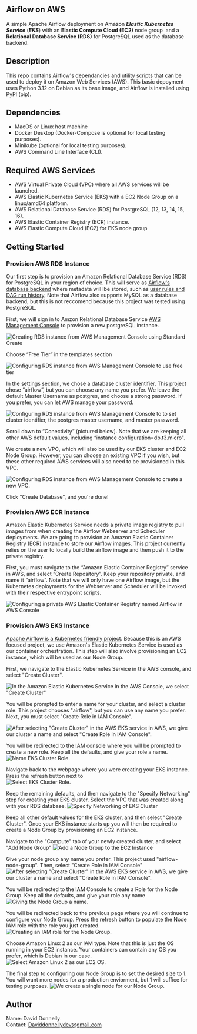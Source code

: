 ## Airflow on AWS

A simple Apache Airflow deployment on Amazon _**Elastic Kubernetes Service**_ (_**EKS**_) with an **Elastic Compute Cloud (EC2)** node group  and a **Relational Database Service (RDS)** for PostgreSQL used as the database backend. 

## Description

This repo contains Airflow's dependancies and utility scripts that can be used to deploy it on Amazon Web Services (AWS). This basic depoyment uses Python 3.12 on Debian as its base image, and Airflow is installed using PyPI (pip).

## Dependencies

*   MacOS or Linux host machine
*   Docker Desktop (Docker-Compose is optional for local testing purposes).
*   Minikube (optional for local testing purposes).
*   AWS Command Line Interface (CLI).

## Required AWS Services

*   AWS Virtual Private Cloud (VPC) where all AWS services will be launched.
*   AWS Elastic Kubernetes Service (EKS) with a EC2 Node Group on a linux/amd64 platform.
*   AWS Relational Database Service (RDS) for PostgreSQL (12, 13, 14, 15, 16).
*   AWS Elastic Container Registry (ECR) instance.
*   AWS Elastic Compute Cloud (EC2) for EKS node group

## Getting Started

### Provision AWS RDS Instance

Our first step is to provision an Amazon Relational Database Service (RDS) for PostgreSQL in your region of choice. This will serve as [Airflow's database backend](https://airflow.apache.org/docs/apache-airflow/stable/howto/set-up-database.html) where metadata will lbe stored, such as [user rules and DAG run history](https://www.astronomer.io/docs/learn/airflow-database). Note that Airflow also supports MySQL as a database backend, but this is not reccomend because this project was tested using PostgreSQL.

First, we will sign in to Amzon Relational Database Service [AWS Management Console](https://aws.amazon.com/console/) to provision a new postgreSQL instance. 

![Creating RDS instance from AWS Management Console using Standard Create](https://github.com/dadonnelly316/airflow_on_aws/blob/main/documentation/images/RDS_step_1.png)

Choose “Free Tier” in the templates section

![Configuring RDS instance from AWS Management Console to use free tier](https://github.com/dadonnelly316/airflow_on_aws/blob/main/documentation/images/RDS_step_2.png)

In the settings section, we chose a database cluster identifier. This project chose “airflow”, but you can choose any name you prefer. We leave the default Master Username as postgres, and choose a strong password. If you prefer, you can let AWS manage your password.

![Configuring RDS instance from AWS Management Console to to set cluster identifier, the postgres master username, and master password.](https://github.com/dadonnelly316/airflow_on_aws/blob/main/documentation/images/RDS_step_3.jpg)

Scroll down to “Conectivity” (pictured below). Note that we are keeping all other AWS default values, including “instance configuration=db.t3.micro". 

We create a new VPC, which will also be used by our EKS cluster and EC2 Node Group. However, you can choose an existing VPC if you wish, but these other required AWS services will also need to be provisioned in this VPC.

![Configuring RDS instance from AWS Management Console to create a new VPC.](https://github.com/dadonnelly316/airflow_on_aws/blob/main/documentation/images/RDS_step_4.png)

Click "Create Database", and you're done!

### Provision AWS ECR Instance

Amazon Elastic Kubernetes Service needs a private image registry to pull images from when creating the Airflow Webserver and Scheduler deployments. We are going to provision an Amazon Elastic Container Registry (ECR) instance to store our Airflow images. This project currently relies on the user to locally build the airflow image and then push it to the private registry.

First, you must navigate to the “Amazon Elastic Container Registry” service in AWS, and select “Create Repository”. Keep your repository private, and name it “airflow”. Note that we will only have one Airflow image, but the Kubernetes deployments for the Webserver and Scheduler will be invoked with their respective entrypoint scripts. 

![Configuring a private AWS Elastic Container Registry named Airflow in AWS Console](https://github.com/dadonnelly316/airflow_on_aws/blob/main/documentation/images/ECR_step_1.png)

### Provision AWS EKS Instance

[Apache Airflow is a Kubernetes friendly project](https://airflow.apache.org/docs/apache-airflow/stable/administration-and-deployment/kubernetes.html). Because this is an AWS focused project, we use Amazon's Elastic Kubernetes Service is used as our container orchestration. This step will also involve provisioning an EC2 instance, which will be used as our Node Group.

First, we navigate to the Elastic Kubernetes Service in the AWS console, and select "Create Cluster".

![In the Amazon Elastic Kubernetes Service in the AWS Console, we select "Create Cluster"](https://github.com/dadonnelly316/airflow_on_aws/blob/main/documentation/images/EKS_step_1.png)

You will be prompted to enter a name for your cluster, and select a cluster role. This project chooses "airflow", but you can use any name you prefer. Next, you must select "Create Role in IAM Console".

![After selecting "Create Cluster" in the AWS EKS service in AWS, we give our cluster a name and select "Create Role in IAM Console".](https://github.com/dadonnelly316/airflow_on_aws/blob/main/documentation/images/EKS_step_2.png)

You will be redirected to the IAM console where you will be prompted to create a new role. Keep all the defaults, and give your role a name.
![Name EKS Cluster Role.](https://github.com/dadonnelly316/airflow_on_aws/blob/main/documentation/images/EKS_step_3.png)

Navigate back to the webpage where you were creating your EKS instance. Press the refresh button next to  
![Select EKS Cluster Role.](https://github.com/dadonnelly316/airflow_on_aws/blob/main/documentation/images/EKS_step_4.png)

Keep the remaining defaults, and then navigate to the "Specify Networking" step for creating your EKS cluster. Select the VPC that was created along with your RDS database.
![Specify Networking of EKS Cluster](https://github.com/dadonnelly316/airflow_on_aws/blob/main/documentation/images/EKS_step_5.png)

Keep all other default values for the EKS cluster, and then select "Create Cluster". Once your EKS instance starts up you will then be required to create a Node Group by provisioning an EC2 instance. 

Navigate to the "Compute" tab of your newly created cluster, and select "Add Node Group"
![Add a Node Group to the EC2 Instance](https://github.com/dadonnelly316/airflow_on_aws/blob/main/documentation/images/EKS_step_6.png)

Give your node group any name you prefer. This project used "airflow-node-group". Then, select "Create Role in IAM Console"
![After selecting "Create Cluster" in the AWS EKS service in AWS, we give our cluster a name and select "Create Role in IAM Console".](https://github.com/dadonnelly316/airflow_on_aws/blob/main/documentation/images/EKS_step_7.png)

You will be redirected to the IAM Console to create a Role for the Node Group. Keep all the defaults, and give your role any name
![Giving the Node Group a name.](https://github.com/dadonnelly316/airflow_on_aws/blob/main/documentation/images/EKS_step_8.png)

You will be redirected back to the previous page where you will continue to configure your Node Group. Press the refresh button to populate the Node IAM role with the role you just created.
![Creating an IAM role for the Node Group.](https://github.com/dadonnelly316/airflow_on_aws/blob/main/documentation/images/EKS_step_9.png)

Choose Amazon Linux 2 as our IAM type. Note that this is just the OS running in your EC2 instance. Your containers can contain any OS you prefer, which is Debian in our case.
![Select Amazon Linux 2 as our EC2 OS.](https://github.com/dadonnelly316/airflow_on_aws/blob/main/documentation/images/EKS_step_10.png)

The final step to configuring our Node Group is to set the desired size to 1. You will want more nodes for a production enviorment, but 1 will suffice for testing purposes.
![We create a single node for our Node Group.](https://github.com/dadonnelly316/airflow_on_aws/blob/main/documentation/images/EKS_step_11.png)


## Author

Name: David Donnelly  
Contact: Daviddonnellydev@gmail.com